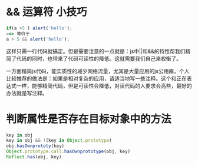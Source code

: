 # && 运算符 小技巧

```JavaScript
if(a >5 ) alert('hello');
==> 等价于
a > 5 && alert('hello');
```
这样只需一行代码就搞定。但是需要注意的一点就是：js中||和&&的特性帮我们精简了代码的同时，也带来了代码可读性的降低。这就需要我们自己来权衡了。

一方面精简js代码，能实质性的减少网络流量，尤其是大量应用的js公用库。个人比较推荐的做法是：如果是相对复杂的应用，请适当地写一些注释。这个和正在表达式一样，能够精简代码，但是可读性会降低，对读代码的人要求会高些，最好的办法就是写注释。



# 判断属性是否存在目标对象中的方法

```javascript
key in obj
key in obj && !(key in Object.prototype)
obj.hasOwnprototy(key)
Object.prototype.call.hasOwnprototype(obj, key)
Reflect.has(obj, key)
```

